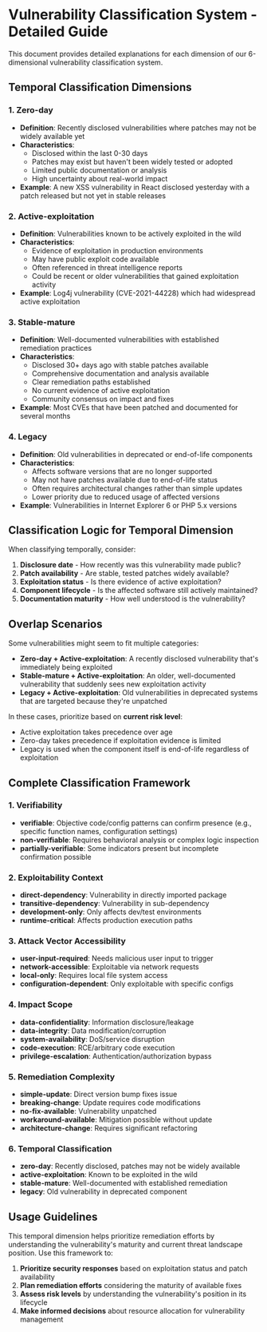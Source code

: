 # Vulnerability Classification System - Detailed Guide

This document provides detailed explanations for each dimension of our 6-dimensional vulnerability classification system.

## Temporal Classification Dimensions

### 1. **Zero-day**
- **Definition**: Recently disclosed vulnerabilities where patches may not be widely available yet
- **Characteristics**:
  - Disclosed within the last 0-30 days
  - Patches may exist but haven't been widely tested or adopted
  - Limited public documentation or analysis
  - High uncertainty about real-world impact
- **Example**: A new XSS vulnerability in React disclosed yesterday with a patch released but not yet in stable releases

### 2. **Active-exploitation**
- **Definition**: Vulnerabilities known to be actively exploited in the wild
- **Characteristics**:
  - Evidence of exploitation in production environments
  - May have public exploit code available
  - Often referenced in threat intelligence reports
  - Could be recent or older vulnerabilities that gained exploitation activity
- **Example**: Log4j vulnerability (CVE-2021-44228) which had widespread active exploitation

### 3. **Stable-mature**
- **Definition**: Well-documented vulnerabilities with established remediation practices
- **Characteristics**:
  - Disclosed 30+ days ago with stable patches available
  - Comprehensive documentation and analysis available
  - Clear remediation paths established
  - No current evidence of active exploitation
  - Community consensus on impact and fixes
- **Example**: Most CVEs that have been patched and documented for several months

### 4. **Legacy**
- **Definition**: Old vulnerabilities in deprecated or end-of-life components
- **Characteristics**:
  - Affects software versions that are no longer supported
  - May not have patches available due to end-of-life status
  - Often requires architectural changes rather than simple updates
  - Lower priority due to reduced usage of affected versions
- **Example**: Vulnerabilities in Internet Explorer 6 or PHP 5.x versions

## Classification Logic for Temporal Dimension

When classifying temporally, consider:

1. **Disclosure date** - How recently was this vulnerability made public?
2. **Patch availability** - Are stable, tested patches widely available?
3. **Exploitation status** - Is there evidence of active exploitation?
4. **Component lifecycle** - Is the affected software still actively maintained?
5. **Documentation maturity** - How well understood is the vulnerability?

## Overlap Scenarios

Some vulnerabilities might seem to fit multiple categories:

- **Zero-day + Active-exploitation**: A recently disclosed vulnerability that's immediately being exploited
- **Stable-mature + Active-exploitation**: An older, well-documented vulnerability that suddenly sees new exploitation activity
- **Legacy + Active-exploitation**: Old vulnerabilities in deprecated systems that are targeted because they're unpatched

In these cases, prioritize based on **current risk level**:
- Active exploitation takes precedence over age
- Zero-day takes precedence if exploitation evidence is limited
- Legacy is used when the component itself is end-of-life regardless of exploitation

## Complete Classification Framework

### 1. Verifiability
- **verifiable**: Objective code/config patterns can confirm presence (e.g., specific function names, configuration settings)
- **non-verifiable**: Requires behavioral analysis or complex logic inspection
- **partially-verifiable**: Some indicators present but incomplete confirmation possible

### 2. Exploitability Context
- **direct-dependency**: Vulnerability in directly imported package
- **transitive-dependency**: Vulnerability in sub-dependency
- **development-only**: Only affects dev/test environments
- **runtime-critical**: Affects production execution paths

### 3. Attack Vector Accessibility
- **user-input-required**: Needs malicious user input to trigger
- **network-accessible**: Exploitable via network requests
- **local-only**: Requires local file system access
- **configuration-dependent**: Only exploitable with specific configs

### 4. Impact Scope
- **data-confidentiality**: Information disclosure/leakage
- **data-integrity**: Data modification/corruption
- **system-availability**: DoS/service disruption
- **code-execution**: RCE/arbitrary code execution
- **privilege-escalation**: Authentication/authorization bypass

### 5. Remediation Complexity
- **simple-update**: Direct version bump fixes issue
- **breaking-change**: Update requires code modifications
- **no-fix-available**: Vulnerability unpatched
- **workaround-available**: Mitigation possible without update
- **architecture-change**: Requires significant refactoring

### 6. Temporal Classification
- **zero-day**: Recently disclosed, patches may not be widely available
- **active-exploitation**: Known to be exploited in the wild
- **stable-mature**: Well-documented with established remediation
- **legacy**: Old vulnerability in deprecated component

## Usage Guidelines

This temporal dimension helps prioritize remediation efforts by understanding the vulnerability's maturity and current threat landscape position. Use this framework to:

1. **Prioritize security responses** based on exploitation status and patch availability
2. **Plan remediation efforts** considering the maturity of available fixes
3. **Assess risk levels** by understanding the vulnerability's position in its lifecycle
4. **Make informed decisions** about resource allocation for vulnerability management